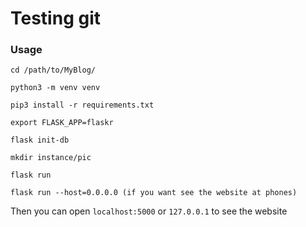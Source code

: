 # Testing git
### Usage

```shell
cd /path/to/MyBlog/  

python3 -m venv venv

pip3 install -r requirements.txt

export FLASK_APP=flaskr

flask init-db

mkdir instance/pic

flask run

flask run --host=0.0.0.0 (if you want see the website at phones)

```
Then you can open `localhost:5000` or `127.0.0.1` to see the website

